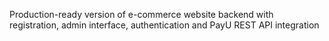 Production-ready version of e-commerce website backend with registration, admin interface, authentication and PayU REST API integration
